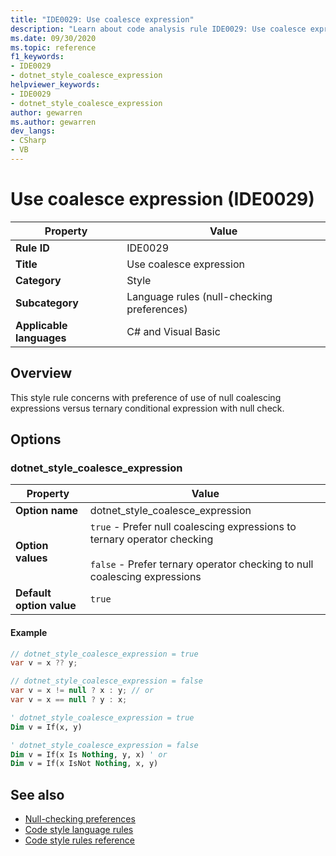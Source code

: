 ```yaml
---
title: "IDE0029: Use coalesce expression"
description: "Learn about code analysis rule IDE0029: Use coalesce expression"
ms.date: 09/30/2020
ms.topic: reference
f1_keywords:
- IDE0029
- dotnet_style_coalesce_expression
helpviewer_keywords:
- IDE0029
- dotnet_style_coalesce_expression
author: gewarren
ms.author: gewarren
dev_langs:
- CSharp
- VB
---
```

# Use coalesce expression (IDE0029)

|Property|Value|
|-|-|
| **Rule ID** | IDE0029 |
| **Title** | Use coalesce expression |
| **Category** | Style |
| **Subcategory** | Language rules (null-checking preferences) |
| **Applicable languages** | C# and Visual Basic |

## Overview

This style rule concerns with preference of use of null coalescing expressions versus ternary conditional expression with null check.

## Options

### dotnet\_style\_coalesce\_expression

|Property|Value|
|-|-|
| **Option name** | dotnet_style_coalesce_expression
| **Option values** | `true` - Prefer null coalescing expressions to ternary operator checking<br /><br />`false` - Prefer ternary operator checking to null coalescing expressions |
| **Default option value** | `true` |

#### Example

```csharp
// dotnet_style_coalesce_expression = true
var v = x ?? y;

// dotnet_style_coalesce_expression = false
var v = x != null ? x : y; // or
var v = x == null ? y : x;
```

```vb
' dotnet_style_coalesce_expression = true
Dim v = If(x, y)

' dotnet_style_coalesce_expression = false
Dim v = If(x Is Nothing, y, x) ' or
Dim v = If(x IsNot Nothing, x, y)
```

## See also

- [Null-checking preferences](null-checking-preferences.md)
- [Code style language rules](language-rules.md)
- [Code style rules reference](index.md)
